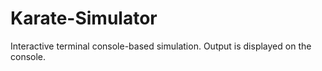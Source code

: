 # Karate-Simulator
Interactive terminal console-based simulation.
Output is displayed on the console.
